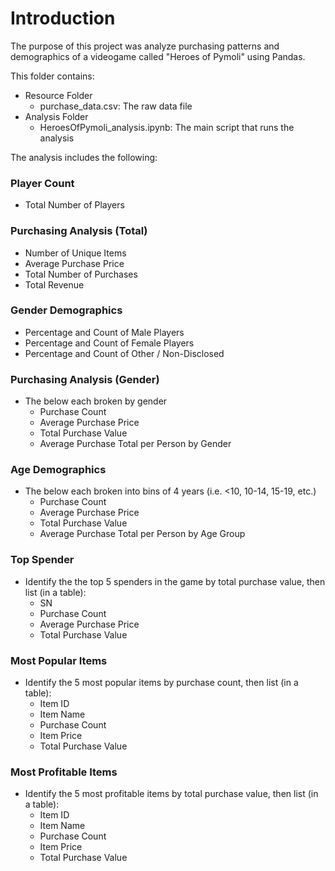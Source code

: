 # Introduction

The purpose of this project was analyze purchasing patterns and demographics of a videogame called "Heroes of Pymoli" using Pandas.

This folder contains:
- Resource Folder
  - purchase_data.csv: The raw data file 
- Analysis Folder
  - HeroesOfPymoli_analysis.ipynb: The main script that runs the analysis

The analysis includes the following:

### Player Count
- Total Number of Players


### Purchasing Analysis (Total)
- Number of Unique Items
- Average Purchase Price
- Total Number of Purchases
- Total Revenue

### Gender Demographics
- Percentage and Count of Male Players
- Percentage and Count of Female Players
- Percentage and Count of Other / Non-Disclosed


### Purchasing Analysis (Gender)
- The below each broken by gender
  - Purchase Count
  - Average Purchase Price
  - Total Purchase Value
  - Average Purchase Total per Person by Gender

### Age Demographics
- The below each broken into bins of 4 years (i.e. <10, 10-14, 15-19, etc.)
  - Purchase Count
  - Average Purchase Price
  - Total Purchase Value
  - Average Purchase Total per Person by Age Group

### Top Spender
- Identify the the top 5 spenders in the game by total purchase value, then list (in a table):
  - SN
  - Purchase Count
  - Average Purchase Price
  - Total Purchase Value

### Most Popular Items
- Identify the 5 most popular items by purchase count, then list (in a table):
  - Item ID
  - Item Name
  - Purchase Count
  - Item Price
  - Total Purchase Value

### Most Profitable Items
- Identify the 5 most profitable items by total purchase value, then list (in a table):
  - Item ID
  - Item Name
  - Purchase Count
  - Item Price
  - Total Purchase Value
